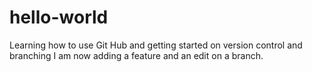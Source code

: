 # hello-world
Learning how to use Git Hub and getting started on version control and branching
I am now adding a feature and an edit on a branch.
